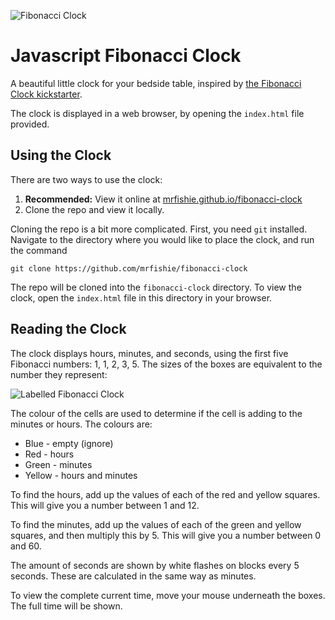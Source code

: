 ![Fibonacci Clock](http://i.imgur.com/UHIxeOr.jpg)

# Javascript Fibonacci Clock

A beautiful little clock for your bedside table, inspired by [the Fibonacci Clock kickstarter](https://www.kickstarter.com/projects/basbrun/fibonacci-clock-an-open-source-clock-for-nerds-wit/video_share).

The clock is displayed in a web browser, by opening the `index.html` file provided.

## Using the Clock

There are two ways to use the clock:

 1. **Recommended:** View it online at [mrfishie.github.io/fibonacci-clock](https://mrfishie.github.io/fibonacci-clock/)
 2. Clone the repo and view it locally.

Cloning the repo is a bit more complicated. First, you need `git` installed. Navigate to the directory where you would like to place the clock, and run the command

```
git clone https://github.com/mrfishie/fibonacci-clock
```

The repo will be cloned into the `fibonacci-clock` directory. To view the clock, open the `index.html` file in this directory in your browser.

## Reading the Clock

The clock displays hours, minutes, and seconds, using the first five Fibonacci numbers: 1, 1, 2, 3, 5. The sizes of the boxes are equivalent to the number they represent:

![Labelled Fibonacci Clock](http://i.imgur.com/P0hdiwD.jpg)

The colour of the cells are used to determine if the cell is adding to the minutes or hours. The colours are:

 - Blue - empty (ignore)
 - Red - hours
 - Green - minutes
 - Yellow - hours and minutes

To find the hours, add up the values of each of the red and yellow squares. This will give you a number between 1 and 12.

To find the minutes, add up the values of each of the green and yellow squares, and then multiply this by 5. This will give you a number between 0 and 60.

The amount of seconds are shown by white flashes on blocks every 5 seconds. These are calculated in the same way as minutes.

To view the complete current time, move your mouse underneath the boxes. The full time will be shown.
